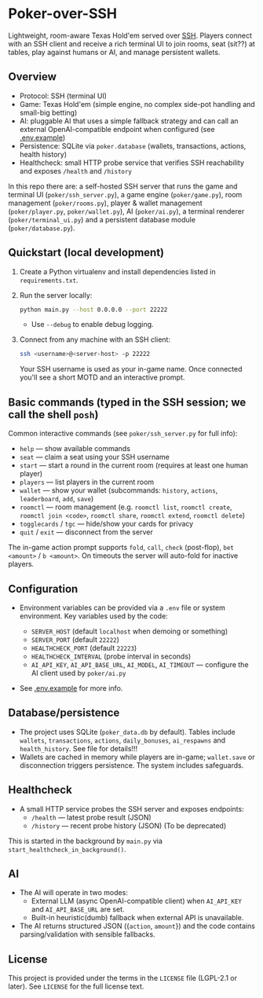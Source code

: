 # Poker-over-SSH

Lightweight, room-aware Texas Hold'em served over [SSH](https://en.wikipedia.org/wiki/Secure_Shell). Players connect with an SSH client and receive a rich terminal UI to join rooms, seat (sit??) at tables, play against humans or AI, and manage persistent wallets. 

## Overview

- Protocol: SSH (terminal UI)
- Game: Texas Hold'em (simple engine, no complex side-pot handling and small-big betting)
- AI: pluggable AI that uses a simple fallback strategy and can call an external OpenAI-compatible endpoint when configured (see [.env.example](.env.example))
- Persistence: SQLite via `poker.database` (wallets, transactions, actions, health history)
- Healthcheck: small HTTP probe service that verifies SSH reachability and exposes `/health` and `/history`

In this repo there are: a self-hosted SSH server that runs the game and terminal UI (`poker/ssh_server.py`), a game engine (`poker/game.py`), room management (`poker/rooms.py`), player & wallet management (`poker/player.py`, `poker/wallet.py`), AI (`poker/ai.py`), a terminal renderer (`poker/terminal_ui.py`) and a persistent database module (`poker/database.py`).

## Quickstart (local development)

1. Create a Python virtualenv and install dependencies listed in `requirements.txt`.

2. Run the server locally:

    ```bash
    python main.py --host 0.0.0.0 --port 22222
    ```

    - Use `--debug` to enable debug logging.

3. Connect from any machine with an SSH client:

    ```bash
    ssh <username>@<server-host> -p 22222
    ```

    Your SSH username is used as your in-game name. Once connected you'll see a short MOTD and an interactive prompt.

## Basic commands (typed in the SSH session; we call the shell `posh`)

Common interactive commands (see `poker/ssh_server.py` for full info):

- `help` — show available commands
- `seat` — claim a seat using your SSH username
- `start` — start a round in the current room (requires at least one human player)
- `players` — list players in the current room
- `wallet` — show your wallet (subcommands: `history`, `actions`, `leaderboard`, `add`, `save`)
- `roomctl` — room management (e.g. `roomctl list`, `roomctl create`, `roomctl join <code>`, `roomctl share`, `roomctl extend`, `roomctl delete`)
- `togglecards` / `tgc` — hide/show your cards for privacy
- `quit` / `exit` — disconnect from the server

The in-game action prompt supports `fold`, `call`, `check` (post-flop), `bet <amount>` / `b <amount>`. On timeouts the server will auto-fold for inactive players.

## Configuration

- Environment variables can be provided via a `.env` file or system environment. Key variables used by the code:
    - `SERVER_HOST` (default `localhost` when demoing or something)
    - `SERVER_PORT` (default `22222`)
    - `HEALTHCHECK_PORT` (default `22223`)
    - `HEALTHCHECK_INTERVAL` (probe interval in seconds)
    - `AI_API_KEY`, `AI_API_BASE_URL`, `AI_MODEL`, `AI_TIMEOUT` — configure the AI client used by `poker/ai.py`

- See [.env.example](.env.example) for more info.

## Database/persistence

- The project uses SQLite (`poker_data.db` by default). Tables include `wallets`, `transactions`, `actions`, `daily_bonuses`, `ai_respawns` and `health_history`. See file for details!!!
- Wallets are cached in memory while players are in-game; `wallet.save` or disconnection triggers persistence. The system includes safeguards.

## Healthcheck

- A small HTTP service probes the SSH server and exposes endpoints:
    - `/health` — latest probe result (JSON)
    - `/history` — recent probe history (JSON) (To be deprecated)

This is started in the background by `main.py` via `start_healthcheck_in_background()`.

## AI

- The AI will operate in two modes:
    - External LLM (async OpenAI-compatible client) when `AI_API_KEY` and `AI_API_BASE_URL` are set.
    - Built-in heuristic(dumb) fallback when external API is unavailable.
- The AI returns structured JSON ({`action`, `amount`}) and the code contains parsing/validation with sensible fallbacks.

## License

This project is provided under the terms in the `LICENSE` file (LGPL-2.1 or later). See `LICENSE` for the full license text.

